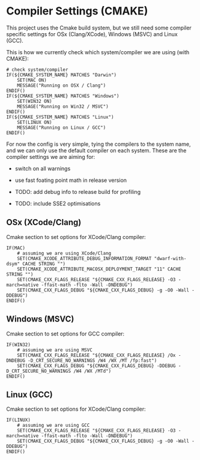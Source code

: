 # Compiler Settings (CMAKE)
This project uses the Cmake build system, but we still need some compiler specific settings for OSx (Clang/XCode), Windows (MSVC) and Linux (GCC).

This is how we currently check which system/compiler we are using (with CMAKE):
``` 
# check system/compiler
IF(${CMAKE_SYSTEM_NAME} MATCHES "Darwin")
    SET(MAC ON)
    MESSAGE("Running on OSX / Clang")
ENDIF()
IF(${CMAKE_SYSTEM_NAME} MATCHES "Windows")
    SET(WIN32 ON)
    MESSAGE("Running on Win32 / MSVC")
ENDIF()
IF(${CMAKE_SYSTEM_NAME} MATCHES "Linux")
    SET(LINUX ON)
    MESSAGE("Running on Linux / GCC")
ENDIF()
```

For now the config is very simple, tying the compilers to the system name, and we can only use the default compiler on each system. 
These are the compiler settings we are aiming for:
- switch on all warnings
- use fast foating point math in release version

- TODO: add debug info to release build for profiling
- TODO: include SSE2 optimisations


## OSx (XCode/Clang)
Cmake section to set options for XCode/Clang compiler:
```
IF(MAC)
    # assuming we are using XCode/Clang
    SET(CMAKE_XCODE_ATTRIBUTE_DEBUG_INFORMATION_FORMAT "dwarf-with-dsym" CACHE STRING "")
    SET(CMAKE_XCODE_ATTRIBUTE_MACOSX_DEPLOYMENT_TARGET "11" CACHE STRING "")
    SET(CMAKE_CXX_FLAGS_RELEASE "${CMAKE_CXX_FLAGS_RELEASE} -O3 -march=native -ffast-math -flto -Wall -DNDEBUG")
    SET(CMAKE_CXX_FLAGS_DEBUG "${CMAKE_CXX_FLAGS_DEBUG} -g -O0 -Wall -DDEBUG")
ENDIF()
```

## Windows (MSVC)
Cmake section to set options for GCC compiler:
```
IF(WIN32)
    # assuming we are using MSVC
    SET(CMAKE_CXX_FLAGS_RELEASE "${CMAKE_CXX_FLAGS_RELEASE} /Ox -DNDEBUG -D_CRT_SECURE_NO_WARNINGS /W4 /WX /MT /fp:fast")
    SET(CMAKE_CXX_FLAGS_DEBUG "${CMAKE_CXX_FLAGS_DEBUG} -DDEBUG -D_CRT_SECURE_NO_WARNINGS /W4 /WX /MTd")
ENDIF()
```

## Linux (GCC)
Cmake section to set options for XCode/Clang compiler:
```
IF(LINUX)
    # assuming we are using GCC
    SET(CMAKE_CXX_FLAGS_RELEASE "${CMAKE_CXX_FLAGS_RELEASE} -O3 -march=native -ffast-math -flto -Wall -DNDEBUG")
    SET(CMAKE_CXX_FLAGS_DEBUG "${CMAKE_CXX_FLAGS_DEBUG} -g -O0 -Wall -DDEBUG")
ENDIF()
```





